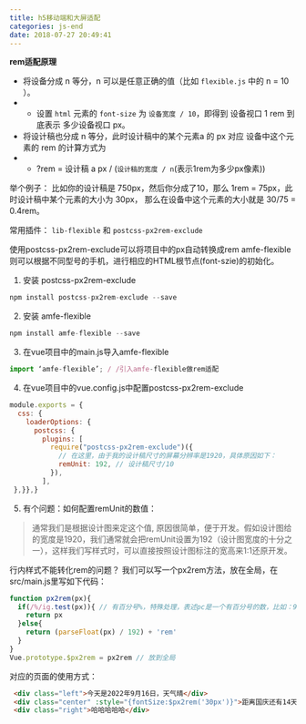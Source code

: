 ```yaml
---
title: h5移动端和大屏适配
categories: js-end
date: 2018-07-27 20:49:41
---
```


**rem适配原理**

+ 将设备分成 n 等分，n 可以是任意正确的值（比如 `flexible.js` 中的 n = 10 ）。
+ + 设置 `html` 元素的 `font-size` 为 `设备宽度 / 10`，即得到 设备视口 1 rem 到底表示 多少设备视口 px。
+ 将设计稿也分成 n 等分，此时设计稿中的某个元素a 的 px 对应 设备中这个元素的 rem 的计算方式为
+ + ?rem = 设计稿 a px / (`设计稿的宽度 / n`(表示1rem为多少px像素))

<!-- more -->

举个例子：
比如你的设计稿是 750px，然后你分成了10，那么 1rem = 75px，此时设计稿中某个元素的大小为 30px，
那么在设备中这个元素的大小就是 30/75 = 0.4rem。

常用插件：
`lib-flexible` 和 `postcss-px2rem-exclude`

使用postcss-px2rem-exclude可以将项目中的px自动转换成rem
amfe-flexible则可以根据不同型号的手机，进行相应的HTML根节点(font-szie)的初始化。

1. 安装 postcss-px2rem-exclude
```js
npm install postcss-px2rem-exclude --save
```
2. 安装 amfe-flexible
```js
npm install amfe-flexible --save
```
3. 在vue项目中的main.js导入amfe-flexible
```js
import ‘amfe-flexible’; / /引入amfe-flexible做rem适配
```
4. 在vue项目中的vue.config.js中配置postcss-px2rem-exclude
```js
module.exports = {
  css: {
    loaderOptions: {
      postcss: {
        plugins: [
          require("postcss-px2rem-exclude")({
          	// 在这里，由于我的设计稿尺寸的屏幕分辨率是1920，具体原因如下：
            remUnit: 192, // 设计稿尺寸/10
          }),
        ],
 },}},}
```
5. 有个问题：如何配置remUnit的数值：

> 通常我们是根据设计图来定这个值, 原因很简单，便于开发。假如设计图给的宽度是1920，我们通常就会把remUnit设置为192（设计图宽度的十分之一），这样我们写样式时，可以直接按照设计图标注的宽高来1:1还原开发。

行内样式不能转化rem的问题？
我们可以写一个px2rem方法，放在全局，在src/main.js里写如下代码：
```js
function px2rem(px){
  if(/%/ig.test(px)){ // 有百分号%，特殊处理，表述pc是一个有百分号的数，比如：90%
    return px
  }else{
    return (parseFloat(px) / 192) + 'rem'
  }
}
Vue.prototype.$px2rem = px2rem // 放到全局
```
对应的页面的使用方式：
```html
 <div class="left">今天是2022年9月16日，天气晴</div>
 <div class="center" :style="{fontSize:$px2rem('30px')}">距离国庆还有14天</div>
 <div class="right">哈哈哈哈哈</div>
```

